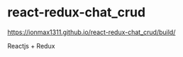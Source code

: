 # react-redux-chat_crud

https://ionmax1311.github.io/react-redux-chat_crud/build/

Reactjs + Redux 

